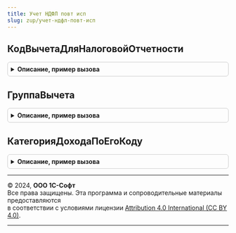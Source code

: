 ```yaml
---
title: Учет НДФЛ повт исп
slug: zup/учет-ндфл-повт-исп
---
```



## КодВычетаДляНалоговойОтчетности
<details style="margin: 1em 0; padding: 0.5em; border: 1px solid #ccc; border-radius: 6px;">

<summary style="font-weight: bold; cursor: pointer;">Описание, пример вызова</summary>

```bsl

Функция КодВычетаДляНалоговойОтчетности(НалоговыйПериод, КодВычета) Экспорт
```

Пример вызова
```bsl
Результат = УчетНДФЛПовтИсп.КодВычетаДляНалоговойОтчетности(НалоговыйПериод, КодВычета) 
```
</details>

## ГруппаВычета
<details style="margin: 1em 0; padding: 0.5em; border: 1px solid #ccc; border-radius: 6px;">

<summary style="font-weight: bold; cursor: pointer;">Описание, пример вызова</summary>

```bsl

Функция ГруппаВычета(КодВычета) Экспорт
```

Пример вызова
```bsl
Результат = УчетНДФЛПовтИсп.ГруппаВычета(КодВычета) 
```
</details>

## КатегорияДоходаПоЕгоКоду
<details style="margin: 1em 0; padding: 0.5em; border: 1px solid #ccc; border-radius: 6px;">

<summary style="font-weight: bold; cursor: pointer;">Описание, пример вызова</summary>

```bsl

Функция КатегорияДоходаПоЕгоКоду(КодДоходаНДФЛ) Экспорт
```

Пример вызова
```bsl
Результат = УчетНДФЛПовтИсп.КатегорияДоходаПоЕгоКоду(КодДоходаНДФЛ) 
```
</details>

---

© 2024, **ООО 1С-Софт**  
Все права защищены. Эта программа и сопроводительные материалы предоставляются  
в соответствии с условиями лицензии [Attribution 4.0 International (CC BY 4.0)](https://creativecommons.org/licenses/by/4.0/legalcode).

---
